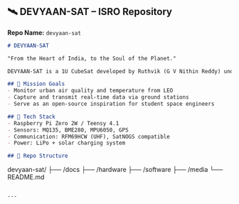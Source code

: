 ## 🛰️ DEVYAAN-SAT – ISRO Repository

**Repo Name:** `devyaan-sat`

```markdown
# DEVYAAN-SAT

"From the Heart of India, to the Soul of the Planet."

DEVYAAN-SAT is a 1U CubeSat developed by Ruthvik (G V Nithin Reddy) under a student initiative, aimed at real-time environmental monitoring from Low Earth Orbit (LEO). This project represents a youth-led contribution to ISRO’s vision of accessible, purpose-driven space technology.

## 📡 Mission Goals
- Monitor urban air quality and temperature from LEO
- Capture and transmit real-time data via ground stations
- Serve as an open-source inspiration for student space engineers

## 🔧 Tech Stack
- Raspberry Pi Zero 2W / Teensy 4.1
- Sensors: MQ135, BME280, MPU6050, GPS
- Communication: RFM69HCW (UHF), SatNOGS compatible
- Power: LiPo + solar charging system

## 📁 Repo Structure
```
devyaan-sat/
├── /docs
├── /hardware
├── /software
├── /media
└── README.md
```

---
